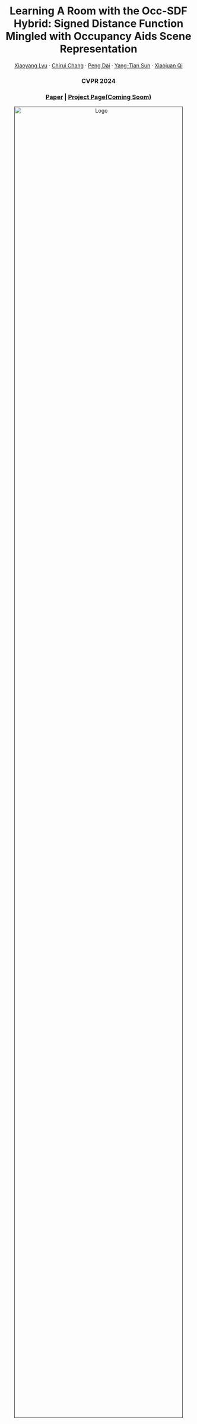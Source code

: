 <p align="center">

  <h1 align="center">Learning A Room with the Occ-SDF Hybrid: Signed Distance Function Mingled with Occupancy Aids Scene Representation</h1>
  <p align="center">
    <a href="http://shawlyu.github.io/">Xiaoyang Lyu</a>
    ·
    <a href="">Chirui Chang</a>
    ·
    <a href="https://daipengwa.github.io/">Peng Dai</a>
    ·
    <a href="https://sunyangtian.github.io/">Yang-Tian Sun</a>
    ·
    <a href="https://xjqi.github.io/">Xiaojuan Qi</a> 
  </p>
  <h3 align="center">CVPR 2024</h3>
  <h3 align="center"><a href="https://arxiv.org/pdf/2403.19314.pdf">Paper</a> | <a href="">Project Page(Coming Soom)</a></h3>
  <div align="center"></div>
</p>

<p align="center">
  <a href="">
    <img src="./media/teaser.png" alt="Logo" width="95%">
  </a>
</p>

<p align="left">
<strong>TL; DR:</strong> Scene reconstruction from multi-view images is a fundamental problem in computer vision and graphics. Recent neural implicit surface reconstruction methods have achieved high-quality results; however, editing and manipulating the 3D geometry of reconstructed scenes remains challenging due to the absence of naturally decomposed object entities and complex object/background compositions. In this paper, we present Total-Decom, a novel method for decomposed 3D reconstruction with minimal human interaction. Our approach seamlessly integrates the Segment Anything Model (SAM) with hybrid implicit-explicit neural surface representations and a mesh-based region-growing technique for accurate 3D object decomposition. Total-Decom requires minimal human annotations while providing users with real-time control over the granularity and quality of decomposition. We extensively evaluate our method on benchmark datasets and demonstrate its potential for downstream applications, such as animation and scene editing. 
</p>
<br>

# TODO
- [ ] Create the project page
- [ ] Opensource all the training code
- [ ] Opensource the GUI
- [ ] Downstream appliaction

# Citation
If you find our code or paper useful, please cite
```
@InProceedings{Lyu_2023_ICCV,
    author    = {Lyu, Xiaoyang and Dai, Peng and Li, Zizhang and Yan, Dongyu and Lin, Yi and Peng, Yifan and Qi, Xiaojuan},
    title     = {Learning a Room with the Occ-SDF Hybrid: Signed Distance Function Mingled with Occupancy Aids Scene Representation},
    booktitle = {Proceedings of the IEEE/CVF International Conference on Computer Vision (ICCV)},
    month     = {October},
    year      = {2023},
    pages     = {8940-8950}
}
```
